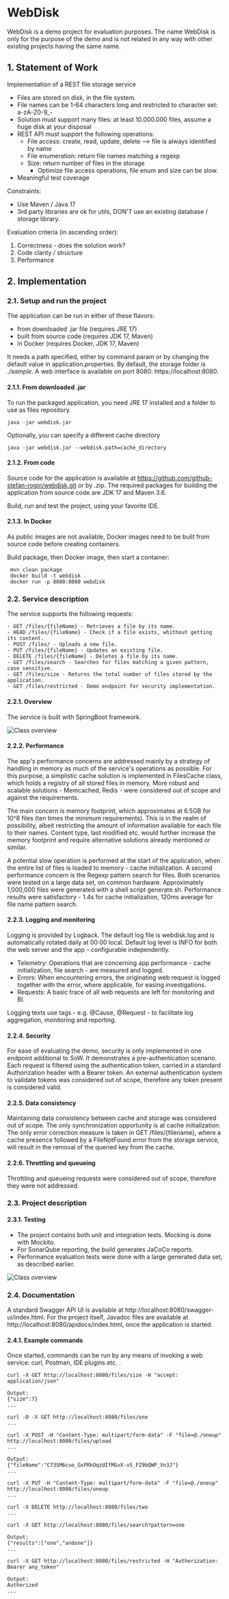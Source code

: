# WebDisk

WebDisk is a demo project for evaluation purposes. The name WebDisk is only for the purpose of the demo and is not related in any way with other existing projects having the same name.

## 1. Statement of Work

Implementation of a REST file storage service  

- Files are stored on disk, in the file system. 
- File names can be 1-64 characters long and restricted to character set: a-zA-Z0-9_- 
- Solution must support many files: at least 10.000.000 files, assume a huge disk at your disposal 
- REST API must support the following operations: 
    + File access: create, read, update, delete --> file is always identified by name 
    + File enumeration: return file names matching a regexp 
    + Size: return number of files in the storage 
        * Optimize file access operations, file enum and size can be slow. 
- Meaningful test coverage 

Constraints: 

- Use Maven / Java 17 
- 3rd party libraries are ok for utils, DON'T use an existing database / storage library. 

Evaluation criteria (in ascending order): 
1. Correctness - does the solution work? 
2. Code clarity / structure 
3. Performance

## 2. Implementation

### 2.1. Setup and run the project

The application can be run in either of these flavors:

- from downloaded .jar file (requires JRE 17)
- built from source code (requires JDK 17, Maven)
- in Docker (requires Docker, JDK 17, Maven)

It needs a path specified, either by command param or by changing the default value in application.properties. By default, the storage folder is *./sample*. A web interface is available on port 8080: https://localhost:8080.

#### 2.1.1. From downloaded .jar

To run the packaged application, you need JRE 17 installed and a folder to use as files repository.

    java -jar webdisk.jar

Optionally, you can specify a different cache directory

    java -jar webdisk.jar --webdisk.path=cache_directory

#### 2.1.2. From code

Source code for the application is available at https://github.com/github-stefan-rogin/webdisk.git or by .zip. 
The required packages for building the application from source code are JDK 17 and Maven 3.6.

Build, run and test the project, using your favorite IDE.

#### 2.1.3. In Docker

As public images are not available, Docker images need to be built from source code before creating containers. 

Build package, then Docker image, then start a container:

     mvn clean package
     docker build -t webdisk .
     docker run -p 8080:8080 webdisk

### 2.2. Service description

The service supports the following requests:

 	- GET /files/{fileName} - Retrieves a file by its name.
 	- HEAD /files/{fileName} - Check if a file exists, whithout getting its content.
 	- POST /files/ - Uploads a new file.
 	- PUT /files/{fileName} - Updates an existing file.
 	- DELETE /files/{fileName} - Deletes a file by its name.
 	- GET /files/search - Searches for files matching a given pattern, case sensitive.
 	- GET /files/size - Returns the total number of files stored by the application.
 	- GET /files/restricted - Demo endpoint for security implementation.

#### 2.2.1. Overview

The service is built with SpringBoot framework.

![Class overview](src/main/resources/public/classes.jpg)

#### 2.2.2. Performance

The app's performance concerns are addressed mainly by a strategy of handling in memory as much of the service's operations as possible. For this purpose, a simplistic cache solution is implemented in FilesCache class, which holds a registry of all stored files in memory. More robust and scalable solutions - Memcached, Redis - were considered out of scope and against the requirements.

The main concern is memory footprint, which approximates at 6.5GB for 10^8 files (ten times the minimum requirements). This is in the realm of possibility, albeit restricting the amount of information available for each file to their names. Content type, last modified etc. would further increase the memory footprint and require alternative solutions already mentioned or similar.

A potential slow operation is performed at the start of the application, when the entire list of files is loaded to memory - cache initialization. A second performance concern is the Regexp pattern search for files. Both scenarios were tested on a large data set, on common hardware. Approximately 1,000,000 files were generated with a shell script generate.sh. Performance results were satisfactory - 1.4s for cache initialization, 120ms average for file name pattern search.

#### 2.2.3. Logging and monitoring

Logging is provided by Logback. The default log file is webdisk.log and is automatically rotated daily at 00:00 local. Default log level is INFO for both the web server and the app - configurable independently.

- Telemetry: Operations that are concerning app performance - cache initialization, file search - are measured and logged.
- Errors: When encountering errors, the originating web request is logged together with the error, where applicable, for easing investigations.
- Requests: A basic trace of all web requests are left for monitoring and BI.

Logging texts use tags - e.g. @Cause, @Request - to facilitate log aggregation, monitoring and reporting.

#### 2.2.4. Security

For ease of evaluating the demo, security is only implemented in one endpoint additional to SoW. It demonstrates a pre-authentication scenario. Each request is filtered using the authentication token, carried in a standard Authorization header with a Bearer token. An external authentication system to validate tokens was considered out of scope, therefore any token present is considered valid.

#### 2.2.5. Data consistency

Maintaining data consistency between cache and storage was considered out of scope. The only synchronization opportunity is at cache initialization. The only error correction measure is taken in GET /files/{filename}, where a cache presence followed by a FileNotFound error from the storage service, will result in the removal of the queried key from the cache.

#### 2.2.6. Throttling and queueing

Throttling and queueing requests were considered out of scope, therefore they were not addressed.

### 2.3. Project description

#### 2.3.1. Testing

- The project contains both unit and integration tests. Mocking is done with Mockito.
- For SonarQube reporting, the build generates JaCoCo reports.
- Performance evaluation tests were done with a large generated data set, as described earlier.

![Class overview](src/main/resources/public/coverage.jpg)

### 2.4. Documentation

A standard Swagger API UI is available at http://localhost:8080/swagger-ui/index.html.
For the project itself, Javadoc files are available at http://localhost:8080/apidocs/index.html, once the application is started.

#### 2.4.1. Example commands

Once started, commands can be run by any means of invoking a web service: curl, Postman, IDE plugins etc. .

    curl -X GET http://localhost:8080/files/size -H "accept: application/json"

    Output: 
    {"size":7}
    ...

    curl -O -X GET http://localhost:8080/files/one
    ...

    curl -X POST -H "Content-Type: multipart/form-data" -F "file=@./oneup" http://localhost:8080/files/upload
    ...
    
    Output:
    {"fileName":"C73SM6cuo_GxPRkOqzUIfMGvX-v5_FZ9bQWP_Vn3J"}
    ...

    curl -X PUT -H "Content-Type: multipart/form-data" -F "file=@./oneup" http://localhost:8080/files/oneup
    ...

    curl -X DELETE http://localhost:8080/files/two
    ...

    curl -X GET http://localhost:8080/files/search?pattern=one
    
    Output:
    {"results":["one","andone"]}
    ...

    curl -X GET http://localhost:8080/files/restricted -H "Authorization: Bearer any_token"
    
    Output:
    Authorized
    ...


